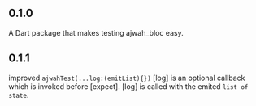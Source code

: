 ## 0.1.0

A Dart package that makes testing ajwah_bloc easy.

## 0.1.1

improved `ajwahTest(...log:(emitList){})`
[log] is an optional callback which is invoked before [expect].
[log] is called with the emited `list of state`.
